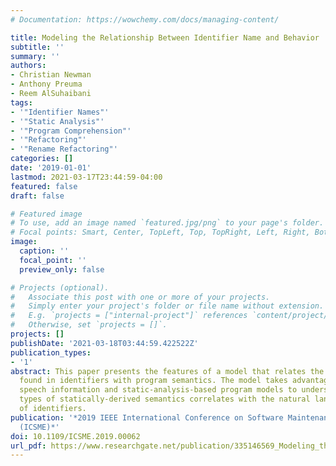 ```yaml
---
# Documentation: https://wowchemy.com/docs/managing-content/

title: Modeling the Relationship Between Identifier Name and Behavior
subtitle: ''
summary: ''
authors:
- Christian Newman
- Anthony Preuma
- Reem AlSuhaibani
tags:
- '"Identifier Names"'
- '"Static Analysis"'
- '"Program Comprehension"'
- '"Refactoring"'
- '"Rename Refactoring"'
categories: []
date: '2019-01-01'
lastmod: 2021-03-17T23:44:59-04:00
featured: false
draft: false

# Featured image
# To use, add an image named `featured.jpg/png` to your page's folder.
# Focal points: Smart, Center, TopLeft, Top, TopRight, Left, Right, BottomLeft, Bottom, BottomRight.
image:
  caption: ''
  focal_point: ''
  preview_only: false

# Projects (optional).
#   Associate this post with one or more of your projects.
#   Simply enter your project's folder or file name without extension.
#   E.g. `projects = ["internal-project"]` references `content/project/deep-learning/index.md`.
#   Otherwise, set `projects = []`.
projects: []
publishDate: '2021-03-18T03:44:59.422522Z'
publication_types:
- '1'
abstract: This paper presents the features of a model that relates the natural language
  found in identifiers with program semantics. The model takes advantage of part of
  speech information and static-analysis-based program models to understand how different
  types of statically-derived semantics correlates with the natural language meaning
  of identifiers.
publication: '*2019 IEEE International Conference on Software Maintenance and Evolution
  (ICSME)*'
doi: 10.1109/ICSME.2019.00062
url_pdf: https://www.researchgate.net/publication/335146569_Modeling_the_Relationship_Between_Identifier_Name_and_Behavior
---
```

